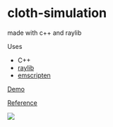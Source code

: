 # cloth-simulation
made with c++ and raylib

Uses
* C++
* [raylib](https://www.raylib.com/)
* [emscripten](https://emscripten.org/)

[Demo](https://jade-hummingbird-987a5e.netlify.app/)

[Reference](https://gamedevelopment.tutsplus.com/tutorials/simulate-tearable-cloth-and-ragdolls-with-simple-verlet-integration--gamedev-519)

<img src="https://github.com/pepega90/cloth-simulation/blob/main/cloth_preview.gif" />
